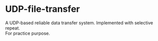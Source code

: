 # UDP-file-transfer

A UDP-based reliable data transfer system. Implemented with selective repeat.  
For practice purpose.
